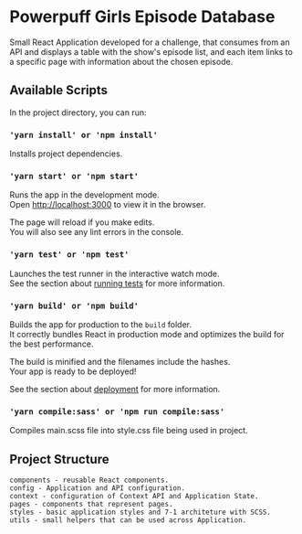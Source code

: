 # Powerpuff Girls Episode Database

Small React Application developed for a challenge, that consumes from an API and displays a table with the show's episode list, and each item links to a specific page with information about the chosen episode.

## Available Scripts

In the project directory, you can run:

### `'yarn install' or 'npm install'`

Installs project dependencies.

### `'yarn start' or 'npm start'`

Runs the app in the development mode.\
Open [http://localhost:3000](http://localhost:3000) to view it in the browser.

The page will reload if you make edits.\
You will also see any lint errors in the console.

### `'yarn test' or 'npm test'`

Launches the test runner in the interactive watch mode.\
See the section about [running tests](https://facebook.github.io/create-react-app/docs/running-tests) for more information.

### `'yarn build' or 'npm build'`

Builds the app for production to the `build` folder.\
It correctly bundles React in production mode and optimizes the build for the best performance.

The build is minified and the filenames include the hashes.\
Your app is ready to be deployed!

See the section about [deployment](https://facebook.github.io/create-react-app/docs/deployment) for more information.

### `'yarn compile:sass' or 'npm run compile:sass'`

Compiles main.scss file into style.css file being used in project.

## Project Structure
```
components - reusable React components.
config - Application and API configuration.
context - configuration of Context API and Application State.
pages - components that represent pages.
styles - basic application styles and 7-1 architeture with SCSS.
utils - small helpers that can be used across Application.
```
